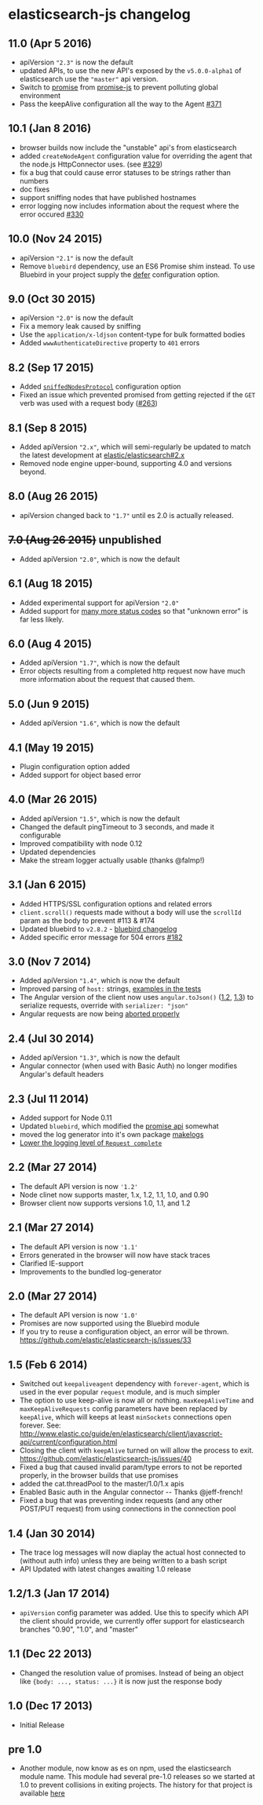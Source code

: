 # elasticsearch-js changelog

## 11.0 (Apr 5 2016)
 - apiVersion `"2.3"` is now the default
 - updated APIs, to use the new API's exposed by the `v5.0.0-alpha1` of elasticsearch use the `"master"` api version.
 - Switch to [promise](https://www.npmjs.com/package/promise) from [promise-js](https://www.npmjs.com/package/promise-js) to prevent polluting global environment
 - Pass the keepAlive configuration all the way to the Agent [#371](https://github.com/elastic/elasticsearch-js/pull/371)

## 10.1 (Jan 8 2016)
 - browser builds now include the "unstable" api's from elasticsearch
 - added `createNodeAgent` configuration value for overriding the agent that the node.js HttpConnector uses. (see [#329](https://github.com/elastic/elasticsearch-js/pull/329))
 - fix a bug that could cause error statuses to be strings rather than numbers
 - doc fixes
 - support sniffing nodes that have published hostnames
 - error logging now includes information about the request where the error occured [#330](https://github.com/elastic/elasticsearch-js/pull/330)

## 10.0 (Nov 24 2015)
 - apiVersion `"2.1"` is now the default
 - Remove `bluebird` dependency, use an ES6 Promise shim instead. To use Bluebird in your project supply the [defer](https://www.elastic.co/guide/en/elasticsearch/client/javascript-api/current/configuration.html#config-defer) configuration option.

## 9.0 (Oct 30 2015)
 - apiVersion `"2.0"` is now the default
 - Fix a memory leak caused by sniffing
 - Use the `application/x-ldjson` content-type for bulk formatted bodies
 - Added `wwwAuthenticateDirective` property to `401` errors

## 8.2 (Sep 17 2015)
 - Added [`sniffedNodesProtocol`](https://www.elastic.co/guide/en/elasticsearch/client/javascript-api/current/configuration.html#config-sniffed-nodes-protocol) configuration option
 - Fixed an issue which prevented promised from getting rejected if the `GET` verb was used with a request body ([#263](https://github.com/elastic/elasticsearch-js/issues/263))

## 8.1 (Sep 8 2015)
 - Added apiVersion `"2.x"`, which will semi-regularly be updated to match the latest development at [elastic/elasticsearch#2.x](https://github.com/elastic/elasticsearch/tree/2.x)
 - Removed node engine upper-bound, supporting 4.0 and versions beyond.

## 8.0 (Aug 26 2015)
 - apiVersion changed back to `"1.7"` until es 2.0 is actually released.

## ~~7.0 (Aug 26 2015)~~ unpublished
 - Added apiVersion `"2.0"`, which is now the default

## 6.1 (Aug 18 2015)
 - Added experimental support for apiVersion `"2.0"`
 - Added support for [many more status codes](https://github.com/elastic/elasticsearch-js/blob/ea6721127fb239951fb86ac3b386e182b26f683c/src/lib/errors.js#L94-L138) so that "unknown error" is far less likely.

## 6.0 (Aug 4 2015)
 - Added apiVersion `"1.7"`, which is now the default
 - Error objects resulting from a completed http request now have much more information about the request that caused them.

## 5.0 (Jun 9 2015)
 - Added apiVersion `"1.6"`, which is now the default

## 4.1 (May 19 2015)
 - Plugin configuration option added
 - Added support for object based error

## 4.0 (Mar 26 2015)
 - Added apiVersion `"1.5"`, which is now the default
 - Changed the default pingTimeout to 3 seconds, and made it configurable
 - Improved compatibility with node 0.12
 - Updated dependencies
 - Make the stream logger actually usable (thanks @falmp!)

## 3.1 (Jan 6 2015)
 - Added HTTPS/SSL configuration options and related errors
 - `client.scroll()` requests made without a body will use the `scrollId` param as the body to prevent #113 & #174
 - Updated bluebird to `v2.8.2` - [bluebird changelog](https://github.com/petkaantonov/bluebird/blob/master/changelog.md)
 - Added specific error message for 504 errors [#182](https://github.com/elastic/elasticsearch-js/pull/182)

## 3.0 (Nov 7 2014)
 - Added apiVersion `"1.4"`, which is now the default
 - Improved parsing of `host:` strings, [examples in the tests](https://github.com/elastic/elasticsearch-js/blob/165b7d7986b2184b2e4b73d33bf5803e61ce7a54/test/unit/specs/host.js#L71-L92)
 - The Angular version of the client now uses `angular.toJson()` ([1.2](https://code.angularjs.org/1.2.27/docs/api/ng/function/angular.toJson), [1.3](https://code.angularjs.org/1.3.5/docs/api/ng/function/angular.toJson)) to serialize requests, override with `serializer: "json"`
 - Angular requests are now being [aborted properly](https://github.com/elastic/elasticsearch-js/commit/4c106967d3e9ae208fae42ce013f0a21e1ace021)

## 2.4 (Jul 30 2014)
 - Added apiVersion `"1.3"`, which is now the default
 - Angular connector (when used with Basic Auth) no longer modifies Angular's default headers

## 2.3 (Jul 11 2014)
 - Added support for Node 0.11
 - Updated `bluebird`, which modified the [promise api](https://github.com/petkaantonov/bluebird/blob/v2.2.1/API.md) somewhat
 - moved the log generator into it's own package [makelogs](https://www.npmjs.org/package/makelogs)
 - [Lower the logging level of `Request complete`](https://github.com/elastic/elasticsearch-js/pull/122)

## 2.2 (Mar 27 2014)
- The default API version is now `'1.2'`
- Node clinet now supports master, 1.x, 1.2, 1.1, 1.0, and 0.90
- Browser client now supports versions 1.0, 1.1, and 1.2

## 2.1 (Mar 27 2014)
- The default API version is now `'1.1'`
- Errors generated in the browser will now have stack traces
- Clarified IE-support
- Improvements to the bundled log-generator

## 2.0 (Mar 27 2014)
- The default API version is now `'1.0'`
- Promises are now supported using the Bluebird module
- If you try to reuse a configuration object, an error will be thrown. https://github.com/elastic/elasticsearch-js/issues/33

## 1.5 (Feb 6 2014)
- Switched out `keepaliveagent` dependency with `forever-agent`, which is used in the ever popular `request` module, and is much simpler
- The option to use keep-alive is now all or nothing. `maxKeepAliveTime` and `maxKeepAliveRequests` config parameters have been replaced by `keepAlive`, which will keeps at least `minSockets` connections open forever. See: http://www.elastic.co/guide/en/elasticsearch/client/javascript-api/current/configuration.html
- Closing the client with `keepAlive` turned on will allow the process to exit. https://github.com/elastic/elasticsearch-js/issues/40
- Fixed a bug that caused invalid param/type errors to not be reported properly, in the browser builds that use promises
- added the cat.threadPool to the master/1.0/1.x apis
- Enabled Basic auth in the Angular connector -- Thanks @jeff-french!
- Fixed a bug that was preventing index requests (and any other POST/PUT request) from using connections in the connection pool

## 1.4 (Jan 30 2014)
- The trace log messages will now diaplay the actual host connected to (without auth info) unless they are being written to a bash script
- API Updated with latest changes awaiting 1.0 release

## 1.2/1.3 (Jan 17 2014)
- `apiVersion` config parameter was added. Use this to specify which API the client should provide, we currently offer support for elasticsearch branches "0.90", "1.0", and "master"


## 1.1 (Dec 22 2013)
- Changed the resolution value of promises. Instead of being an object like `{body: ..., status: ...}` it is now
  just the response body


## 1.0 (Dec 17 2013)
- Initial Release


## pre 1.0
- Another module, now know as es on npm, used the elasticsearch module name. This module had several pre-1.0
  releases so we started at 1.0 to prevent collisions in exiting projects. The history for that project is available [here](https://github.com/ncb000gt/node-es)
